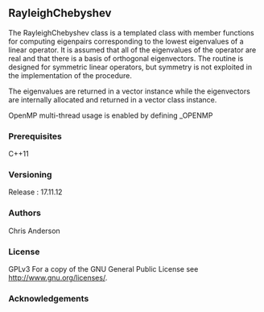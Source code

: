 ## RayleighChebyshev

The RayleighChebyshev class is a templated class with member functions for computing eigenpairs
corresponding to the lowest eigenvalues of a linear operator. It is
assumed that all of the eigenvalues of the operator are real and
that there is a basis of orthogonal eigenvectors. The routine is designed
for symmetric linear operators, but symmetry is not exploited in
the implementation of the procedure.

The eigenvalues are returned in a vector<double>  instance
while the eigenvectors are internally allocated and returned in
a vector<Vtype> class instance.

OpenMP multi-thread usage is enabled by defining _OPENMP



### Prerequisites
C++11
### Versioning
Release : 17.11.12
### Authors
Chris Anderson
### License
GPLv3  For a copy of the GNU General Public License see <http://www.gnu.org/licenses/>.
### Acknowledgements


